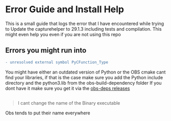 # Error Guide and Install Help
This is a small guide that logs the error that I have encountered while trying to
Update the capturehelper to 29.1.3 including tests and compilation.
This might even help you even if you are not using this repo


## Errors you might run into

```diff
- unresolved external symbol PyCFunction_Type
```
You might have either an outdated version of Python or the OBS cmake cant find your libraries, if that is the case make sure you add the Python include directory and the python3.lib from the obs-build-dependency folder
If you dont have it make sure you get it via the 
<a href="https://github.com/obsproject/obs-deps/releases"> obs-deps releases </a> 
##

> I cant change the name of the Binary executable

Obs tends to put their name everywhere
